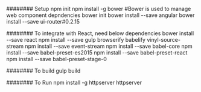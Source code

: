######## Setup 
npm init
npm install -g bower
#Bower is used to manage web component depndencies
bower init
bower install --save angular
bower install --save ui-router#0.2.15

######## To integrate with React, need below dependencies 
bower install --save react
npm install --save gulp browserify babelify vinyl-source-stream
npm install --save event-stream
npm install --save babel-core
npm install --save babel-preset-es2015
npm install --save babel-preset-react
npm install --save babel-preset-stage-0


######## To build 
gulp build

######## To Run 
npm install -g httpserver
httpserver

